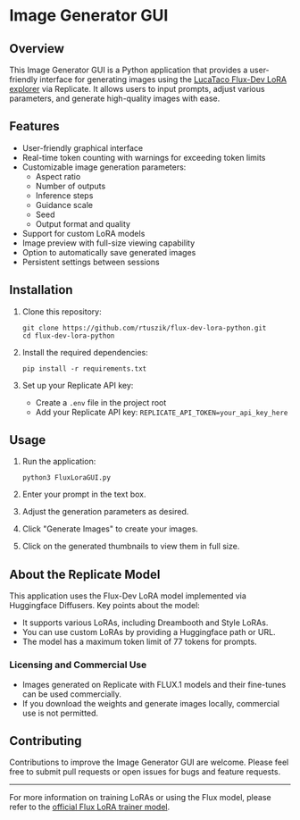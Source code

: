 # Image Generator GUI

## Overview

This Image Generator GUI is a Python application that provides a user-friendly interface for generating images using the [LucaTaco Flux-Dev LoRA explorer](https://replicate.com/lucataco/flux-dev-lora/readme) via Replicate. It allows users to input prompts, adjust various parameters, and generate high-quality images with ease.

## Features

- User-friendly graphical interface
- Real-time token counting with warnings for exceeding token limits
- Customizable image generation parameters:
  - Aspect ratio
  - Number of outputs
  - Inference steps
  - Guidance scale
  - Seed
  - Output format and quality
- Support for custom LoRA models
- Image preview with full-size viewing capability
- Option to automatically save generated images
- Persistent settings between sessions

## Installation

1. Clone this repository:
   ```
   git clone https://github.com/rtuszik/flux-dev-lora-python.git
   cd flux-dev-lora-python
   ```

2. Install the required dependencies:
   ```
   pip install -r requirements.txt
   ```

3. Set up your Replicate API key:
   - Create a `.env` file in the project root
   - Add your Replicate API key: `REPLICATE_API_TOKEN=your_api_key_here`

## Usage

1. Run the application:
   ```
   python3 FluxLoraGUI.py
   ```

2. Enter your prompt in the text box.
3. Adjust the generation parameters as desired.
4. Click "Generate Images" to create your images.
5. Click on the generated thumbnails to view them in full size.

## About the Replicate Model

This application uses the Flux-Dev LoRA model implemented via Huggingface Diffusers. Key points about the model:

- It supports various LoRAs, including Dreambooth and Style LoRAs.
- You can use custom LoRAs by providing a Huggingface path or URL.
- The model has a maximum token limit of 77 tokens for prompts.

### Licensing and Commercial Use

- Images generated on Replicate with FLUX.1 models and their fine-tunes can be used commercially.
- If you download the weights and generate images locally, commercial use is not permitted.

## Contributing

Contributions to improve the Image Generator GUI are welcome. Please feel free to submit pull requests or open issues for bugs and feature requests.

---

For more information on training LoRAs or using the Flux model, please refer to the [official Flux LoRA trainer model](https://replicate.com/lucataco/flux-dev-lora).